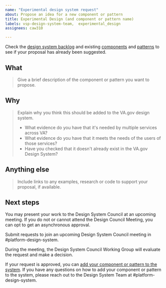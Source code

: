 ```yaml
---
name: "Experimental design system request"
about: Propose an idea for a new component or pattern
title: Experimental Design (and component or pattern name)
labels: vsp-design-system-team,  experimental_design
assignees: caw310

---
```


Check the [design system backlog](https://github.com/department-of-veterans-affairs/vets-design-system-documentation/issues?q=is%3Aopen+is%3Aissue+label%3Apattern-new%2Ccomponent-new%2Cpattern-update%2Ccomponent-update) and existing [components](https://design.va.gov/components/) and [patterns](https://design.va.gov/patterns/) to see if your proposal has already been suggested. 

## What
> Give a brief description of the component or pattern you want to propose.

## Why
> Explain why you think this should be added to the VA.gov design system.
>
> - What evidence do you have that it's needed by multiple services across VA?
> - What evidence do you have that it meets the needs of the users of those services?
> - Have you checked that it doesn't already exist in the VA.gov Design System? 

## Anything else
> Include links to any examples, research or code to support your proposal, if available.

## Next steps
You may present your work to the Design System Council at an upcoming meeting. If you do not or cannot attend the Design Council Meeting, you can opt to get an asynchronous approval. 

Submit requests to join an upcoming Design System Council meeting in #platform-design-system.  

During the meeting, the Design System Council Working Group will evaluate the request and make a decision. 

If your request is approved, you can [add your component or pattern to the system](https://design.va.gov/about/contributing-to-the-design-system#4-add-your-component-or-pattern-to-the-system). If you have any questions on how to add your component or pattern to the system, please reach out to the Design System Team at #platform-design-system.

